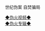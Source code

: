 世纪伪案 自焚骗局

<a href="https://s3.ap-south-1.amazonaws.com/ogatem/oGate.htm?c816712&from=wnel">◆伪火视频◆</a><br/>
<a href="https://s3.ap-south-1.amazonaws.com/ogatem/oGate.htm?http%3A%2F%2F112%2Fmh%2Fpackages%2Fzifen%2F&from=wnel">◆伪火专辑◆</a><br/>
